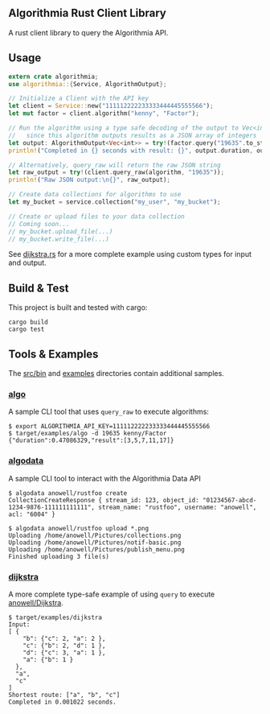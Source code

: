 Algorithmia Rust Client Library
-------------------------------

A rust client library to query the Algorithmia API.

## Usage

```rust
extern crate algorithmia;
use algorithmia::{Service, AlgorithmOutput};

// Initialize a Client with the API key
let client = Service::new("111112222233333444445555566");
let mut factor = client.algorithm("kenny", "Factor");

// Run the algorithm using a type safe decoding of the output to Vec<int>
//   since this algorithm outputs results as a JSON array of integers
let output: AlgorithmOutput<Vec<int>> = try!(factor.query("19635".to_string()));
println!("Completed in {} seconds with result: {}", output.duration, output.result);

// Alternatively, query_raw will return the raw JSON string
let raw_output = try!(client.query_raw(algorithm, "19635"));
println!("Raw JSON output:\n{}", raw_output);

// Create data collections for algorithms to use
let my_bucket = service.collection("my_user", "my_bucket");

// Create or upload files to your data collection
// Coming soon...
// my_bucket.upload_file(...)
// my_bucket.write_file(...)
```

See [dijkstra.rs](examples/dijkstra.rs) for a more complete example using custom types for input and output.

## Build & Test

This project is built and tested with cargo:

    cargo build
    cargo test

## Tools & Examples

The [src/bin](src/bin) and [examples](examples) directories contain additional samples.

### [algo](src/bin/algo.rs)

A sample CLI tool that uses `query_raw` to execute algorithms:

    $ export ALGORITHMIA_API_KEY=111112222233333444445555566
    $ target/examples/algo -d 19635 kenny/Factor
    {"duration":0.47086329,"result":[3,5,7,11,17]}

### [algodata](src/bin/algodata.rs)

A sample CLI tool to interact with the Algorithmia Data API

    $ algodata anowell/rustfoo create
    CollectionCreateResponse { stream_id: 123, object_id: "01234567-abcd-1234-9876-111111111111", stream_name: "rustfoo", username: "anowell", acl: "6004" }

    $ algodata anowell/rustfoo upload *.png
    Uploading /home/anowell/Pictures/collections.png
    Uploading /home/anowell/Pictures/notif-basic.png
    Uploading /home/anowell/Pictures/publish_menu.png
    Finished uploading 3 file(s)

### [dijkstra](examples/dijkstra.rs)

A more complete type-safe example of using `query` to execute [anowell/Dijkstra](http://algorithmia.com/algorithms/anowell/Dijkstra).

    $ target/examples/dijkstra
    Input:
    [ {
        "b": {"c": 2, "a": 2 },
        "c": {"b": 2, "d": 1 },
        "d": {"c": 3, "a": 1 },
        "a": {"b": 1 }
      },
      "a",
      "c"
    ]
    Shortest route: ["a", "b", "c"]
    Completed in 0.001022 seconds.
